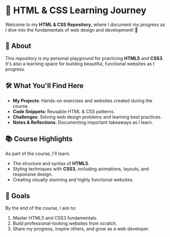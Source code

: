 # 🎨 HTML & CSS Learning Journey

Welcome to my **HTML & CSS Repository**, where I document my progress as I dive into the fundamentals of web design and development! 🚀

## 🌟 About

This repository is my personal playground for practicing **HTML5** and **CSS3**. It's also a learning space for building beautiful, functional websites as I progress.

## 🛠️ What You'll Find Here

- **My Projects**: Hands-on exercises and websites created during the course.
- **Code Snippets**: Reusable HTML & CSS patterns.
- **Challenges**: Solving web design problems and learning best practices.
- **Notes & Reflections**: Documenting important takeaways as I learn.

## 📚 Course Highlights

As part of the course, I'll learn:

- The structure and syntax of **HTML5**.
- Styling techniques with **CSS3**, including animations, layouts, and responsive design.
- Creating visually stunning and highly functional websites.

## 🚀 Goals

By the end of the course, I aim to:

1. Master HTML5 and CSS3 fundamentals.
2. Build professional-looking websites from scratch.
3. Share my progress, inspire others, and grow as a web developer.
